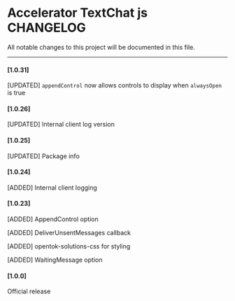 # Accelerator TextChat js CHANGELOG

All notable changes to this project will be documented in this file.

--------------------------------------
#### [1.0.31]

[UPDATED] `appendControl` now allows controls to display when `alwaysOpen` is true

#### [1.0.26]

[UPDATED] Internal client log version

#### [1.0.25]

[UPDATED] Package info

#### [1.0.24]

[ADDED] Internal client logging

#### [1.0.23]

[ADDED]	AppendControl option

[ADDED]	DeliverUnsentMessages callback

[ADDED]	opentok-solutions-css for styling

[ADDED]	WaitingMessage option

#### [1.0.0]

Official release
